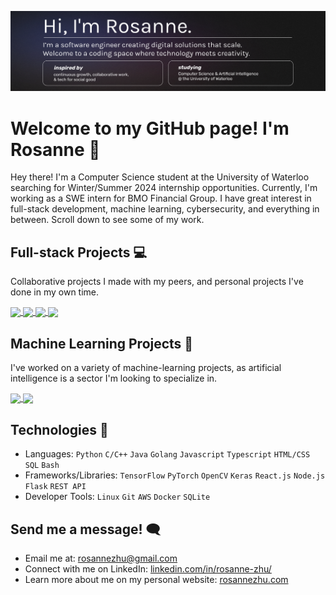[![website](display.svg "website")](https://rosannezhu.com)
# Welcome to my GitHub page! I'm Rosanne 👋
Hey there! I'm a Computer Science student at the University of Waterloo searching for Winter/Summer 2024 internship opportunities. Currently, I'm working as a SWE intern for BMO Financial Group.
I have great interest in full-stack development, machine learning, cybersecurity, and everything in between. Scroll down to see some of my work.

## Full-stack Projects 💻
Collaborative projects I made with my peers, and personal projects I've done in my own time.
<br/>
  <p>
    <a href="https://github.com/roskzhu/CareCompanion">
      <img align="center" src="https://github-readme-stats.vercel.app/api/pin/?username=roskzhu&repo=CareCompanion&theme=tokyonight"/>
    </a>    
    <a href="https://github.com/roskzhu/iSpy-V2">
      <img align="center" src="https://github-readme-stats.vercel.app/api/pin/?username=roskzhu&repo=iSpy-V2&theme=tokyonight"/>
    </a>
    <a href="https://github.com/roskzhu/CollaboraCart">
      <img align="center" src="https://github-readme-stats.vercel.app/api/pin/?username=roskzhu&repo=CollaboraCart&theme=tokyonight"/>
    </a>
    <a href="https://github.com/roskzhu/FridgeSmart">
      <img align="center" src="https://github-readme-stats.vercel.app/api/pin/?username=roskzhu&repo=FridgeSmart&theme=tokyonight"/>
    </a>
  </p>

</details>

## Machine Learning Projects 🧠
I've worked on a variety of machine-learning projects, as artificial intelligence is a sector I'm looking to specialize in. 
<br/>
  <p>
    <a href="https://github.com/roskzhu/AutonomyBootcamp">
      <img align="center" src="https://github-readme-stats-git-masterrstaa-rickstaa.vercel.app/api/pin/?username=roskzhu&repo=AutonomyBootcamp&theme=tokyonight&show_owner=true"/>
    </a>
      <a href="https://github.com/roskzhu/IntactChallenge">
      <img align="center" src="https://github-readme-stats-git-masterrstaa-rickstaa.vercel.app/api/pin/?username=roskzhu&repo=IntactChallenge&theme=tokyonight&show_owner=true"/>
    </a>
  </p>

</details>

## Technologies 🔧
* Languages: `Python` `C/C++` `Java` `Golang` `Javascript` `Typescript`  `HTML/CSS` `SQL`  `Bash`  
* Frameworks/Libraries: `TensorFlow` `PyTorch` `OpenCV` `Keras` `React.js` `Node.js` `Flask` `REST API`
* Developer Tools: `Linux` `Git` `AWS` `Docker` `SQLite`

## Send me a message! 🗨️
* Email me at: rosannezhu@gmail.com
* Connect with me on LinkedIn: [linkedin.com/in/rosanne-zhu/](https://www.linkedin.com/in/rosanne-zhu/)
* Learn more about me on my personal website: [rosannezhu.com](https://rosannezhu.com/)

